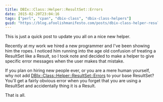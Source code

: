 ```yaml
---
title: DBIx::Class::Helper::ResultSet::Errors
date: 2015-02-20T23:04:16
tags: ["perl", "cpan", "dbix-class", "dbix-class-helpers"]
guid: "https://blog.afoolishmanifesto.com/posts/dbix-class-helper-resultset-errors"
---
```

This is just a quick post to update you all on a nice new helper.

Recently at my work we hired a new programmer and I've been showing him the
ropes.  I noticed him running into the age old confusion of treating a ResultSet
like a Result, so I took note and decided to make a helper to give specific
error messages when the user makes that mistake.

If you plan on hiring new people ever, or you are a mere human yourself, why not
add
[DBIx::Class::Helper::ResultSet::Errors](https://metacpan.org/pod/release/FREW/DBIx-Class-Helpers-2.025000/lib/DBIx/Class/Helper/ResultSet/Errors.pm)
to your base ResultSet?  You'll get a fairly obvious error when you forget that
you are using a ResultSet and accidentally thing it is a Result.

That is all.
